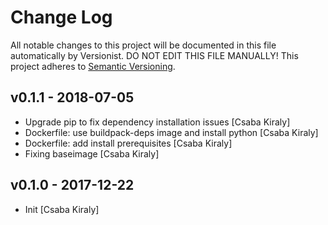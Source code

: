 # Change Log

All notable changes to this project will be documented in this file
automatically by Versionist. DO NOT EDIT THIS FILE MANUALLY!
This project adheres to [Semantic Versioning](http://semver.org/).

## v0.1.1 - 2018-07-05

* Upgrade pip to fix dependency installation issues [Csaba Kiraly]
* Dockerfile: use buildpack-deps image and install python [Csaba Kiraly]
* Dockerfile: add install prerequisites [Csaba Kiraly]
* Fixing baseimage [Csaba Kiraly]

## v0.1.0 - 2017-12-22

* Init [Csaba Kiraly]
